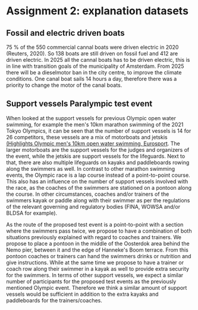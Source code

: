 # Assignment 2: explanation datasets

## Fossil and electric driven boats
75 % of the 550 commercial cannal boats were driven electric in 2020 (Reuters, 2020). So 138 boats are still driven on fossil fuel and 412 are driven electric. In 2025 all the cannal boats has to be driven electric, this is in line with transition goals of the municipality of Amsterdam. From 2025 there will be a dieselmotor ban in the city centre, to improve the climate conditions. One canal boat sails 14 hours a day, therefore there was a priority to change the motor of the canal boats. 

## Support vessels Paralympic test event
When looked at the support vessels for previous Olympic open water swimming, for example the men's 10km marathon swimming of the 2021 Tokyo Olympics, it can be seen that the number of support vessels is 14 for 26 competitors, these vessels are a mix of motorboats and jetskis [(Highlights Olympic men's 10km open water swimming, Eurosport](https://www.youtube.com/watch?v=1ZLWUkaq8po&ab_channel=Eurosport). The larger motorboats are the support vessels for the judges and organizers of the event, while the jetskis are support vessels for the lifeguards. Next to that, there are also multiple lifeguards on kayaks and paddleboards rowing along the swimmers as well. In contrast to other marathon swimming events, the Olympic race is a lap course instead of a point-to-point course. This also has an influence on the number of support vessels involved with the race, as the coaches of the swimmers are stationed on a pontoon along the course. In other circumstances, coaches and/or trainers of the swimmers kayak or paddle along with their swimmer as per the regulations of the relevant governing and regulatory bodies (FINA, WOWSA and/or BLDSA for example).

As the route of the proposed test event is a point-to-point with a section where the swimmers pass twice, we propose to have a combination of both situations previously explained with regard to coaches and trainers. We propose to place a pontoon in the middle of the Oosterdok area behind the Nemo pier, between it and the edge of Hanneke's Boom terrace. From this pontoon coaches or trainers can hand the swimmers drinks or nutrition and give instructions. While at the same time we propose to have a trainer or coach row along their swimmer in a kayak as well to provide extra security for the swimmers. In terms of other support vessels, we expect a similar number of participants for the proposed test events as the previously mentioned Olympic event. Therefore we think a similar amount of support vessels would be sufficient in addition to the extra kayaks and paddleboards for the trainers/coaches.
